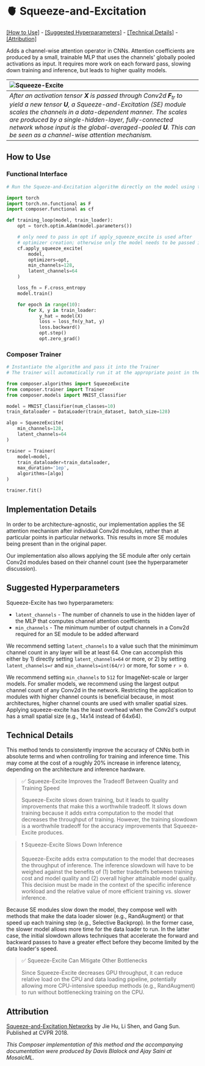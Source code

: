 # 🫀 Squeeze-and-Excitation

[\[How to Use\]](#how-to-use) - [\[Suggested Hyperparameters\]](#suggested-hyperparameters) - [\[Technical Details\]](#technical-details) - [\[Attribution\]](#attribution)

Adds a channel-wise attention operator in CNNs. Attention coefficients are produced by a small, trainable MLP that uses the channels' globally pooled activations as input. It requires more work on each forward pass, slowing down training and inference, but leads to higher quality models.

| ![Squeeze-Excite](https://storage.googleapis.com/docs.mosaicml.com/images/methods/squeeze-and-excitation.png) |
|:--|
| *After an activation tensor **X** is passed through Conv2d **F**<sub>tr</sub> to yield a new tensor **U**, a Squeeze-and-Excitation (SE) module scales the channels in a data-dependent manner. The scales are produced by a single-hidden-layer, fully-connected network whose input is the global-averaged-pooled **U**. This can be seen as a channel-wise attention mechanism.* |

## How to Use

### Functional Interface

```python
# Run the Squeze-and-Excitation algorithm directly on the model using the Composer functional API

import torch
import torch.nn.functional as F
import composer.functional as cf

def training_loop(model, train_loader):
    opt = torch.optim.Adam(model.parameters())

    # only need to pass in opt if apply_squeeze_excite is used after
    # optimizer creation; otherwise only the model needs to be passed in
    cf.apply_squeeze_excite(
        model,
        optimizers=opt,
        min_channels=128,
        latent_channels=64
    )

    loss_fn = F.cross_entropy
    model.train()

    for epoch in range(10):
        for X, y in train_loader:
            y_hat = model(X)
            loss = loss_fn(y_hat, y)
            loss.backward()
            opt.step()
            opt.zero_grad()
```

### Composer Trainer

<!--pytest-codeblocks:custom-mark(pytest.mark.gpu)-->
```python
# Instantiate the algorithm and pass it into the Trainer
# The trainer will automatically run it at the appropriate point in the training loop

from composer.algorithms import SqueezeExcite
from composer.trainer import Trainer
from composer.models import MNIST_Classifier

model = MNIST_Classifier(num_classes=10)
train_dataloader = DataLoader(train_dataset, batch_size=128)

algo = SqueezeExcite(
    min_channels=128,
    latent_channels=64
)

trainer = Trainer(
    model=model,
    train_dataloader=train_dataloader,
    max_duration='1ep',
    algorithms=[algo]
)

trainer.fit()
```

## Implementation Details

In order to be architecture-agnostic, our implementation applies the SE attention mechanism after individual Conv2d modules, rather than at particular points in particular networks. This results in more SE modules being present than in the original paper.

Our implementation also allows applying the SE module after only certain Conv2d modules based on their channel count (see the hyperparameter discussion).


## Suggested Hyperparameters

Squeeze-Excite has two hyperparameters:

- `latent_channels` - The number of channels to use in the hidden layer of the MLP that computes channel attention coefficients
- `min_channels` - The minimum number of output channels in a Conv2d required for an SE module to be added afterward

We recommend setting `latent_channels` to a value such that the minimimum channel count in any layer will be at least 64. One can accomplish this either by 1) directly setting `latent_channels=64` or more, or 2) by setting `latent_channels=r` and `min_channels=int(64/r)` or more, for some `r > 0`.

We recommend setting `min_channels` to `512` for ImageNet-scale or larger models. For smaller models, we recommend using the largest output channel count of any Conv2d in the network. Restricting the application to modules with higher channel counts is beneficial because, in most architectures, higher channel counts are used with smaller spatial sizes. Applying squeeze-excite has the least overhead when the Conv2d's output has a small spatial size (e.g., 14x14 instead of 64x64).

## Technical Details

This method tends to consistently improve the accuracy of CNNs both in absolute terms and when controlling for training and inference time. This may come at the cost of a roughly 20% increase in inference latency, depending on the architecture and inference hardware.

>  ✅ Squeeze-Excite Improves the Tradeoff Between Quality and Training Speed
>
> Squeeze-Excite slows down training, but it leads to quality improvements that make this a worthwhile tradeoff.
> It slows down training because it adds extra computation to the model that decreases the throughput of training.
> However, the training slowdown is a worthwhile tradeoff for the accuracy improvements that Squeeze-Excite produces.

> ❗ Squeeze-Excite Slows Down Inference
>
> Squeeze-Excite adds extra computation to the model that decreases the throughput of inference.
> The inference slowdown will have to be weighed against the benefits of (1) better tradeoffs between training cost and model quality and (2) overall higher attainable model quality.
> This decision must be made in the context of the specific inference workload and the relative value of more efficient training vs. slower inference.

Because SE modules slow down the model, they compose well with methods that make the data loader slower (e.g., RandAugment) or that speed up each training step (e.g., Selective Backprop). In the former case, the slower model allows more time for the data loader to run. In the latter case, the initial slowdown allows techniques that accelerate the forward and backward passes to have a greater effect before they become limited by the data loader's speed.

>  ✅ Squeeze-Excite Can Mitigate Other Bottlenecks
>
> Since Squeeze-Excite decreases GPU throughput, it can reduce relative load on the CPU and data loading pipeline, potentially allowing more CPU-intensive speedup methods (e.g., RandAugment) to run without bottlenecking training on the CPU.

## Attribution

[Squeeze-and-Excitation Networks](https://arxiv.org/abs/1709.01507) by Jie Hu, Li Shen, and Gang Sun. Published at CVPR 2018.

*This Composer implementation of this method and the accompanying documentation were produced by Davis Blalock and Ajay Saini at MosaicML.*
